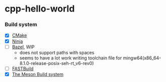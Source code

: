 cpp-hello-world
===============
### Build system
- [x] [CMake](https://cmake.org/download/)
- [x] [Ninja](https://github.com/ninja-build/ninja)
- [ ] [Bazel](https://bazel.build/), WIP
  - does not support paths with spaces
  - seems to have a lot work writing toolchain file for mingw64(x86_64-8.1.0-release-posix-seh-rt_v6-rev0)
- [ ] [FASTBuild](https://www.fastbuild.org/docs/home.html)
- [x] [The Meson Build system](https://mesonbuild.com/)
